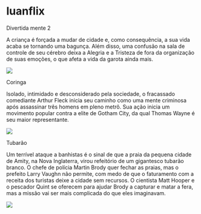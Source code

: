 # luanflix

Divertida mente 2

A criança é forçada a mudar de cidade e, como consequência, a sua vida acaba se tornando uma bagunça. Além disso, uma confusão na sala de controle de seu cérebro deixa a Alegria e a Tristeza de fora da organização de suas emoções, o que afeta a vida da garota ainda mais.

![](https://media1.tenor.com/m/voITwv_d-C8AAAAd/scared-joy.gif)


Coringa 

Isolado, intimidado e desconsiderado pela sociedade, o fracassado comediante Arthur Fleck inicia seu caminho como uma mente criminosa após assassinar três homens em pleno metrô. Sua ação inicia um movimento popular contra a elite de Gotham City, da qual Thomas Wayne é seu maior representante.

![](https://media1.tenor.com/m/yY70uwSWXaUAAAAd/joker-joaquin-phoenix.gif)

Tubarão

Um terrível ataque a banhistas é o sinal de que a praia da pequena cidade de Amity, na Nova Inglaterra, virou refeitório de um gigantesco tubarão branco. O chefe de polícia Martin Brody quer fechar as praias, mas o prefeito Larry Vaughn não permite, com medo de que o faturamento com a receita dos turistas deixe a cidade sem recursos. O cientista Matt Hooper e o pescador Quint se oferecem para ajudar Brody a capturar e matar a fera, mas a missão vai ser mais complicada do que eles imaginavam.

![](https://media1.tenor.com/m/NsFlhDBRA1cAAAAd/shark-attack-shark.gif)
